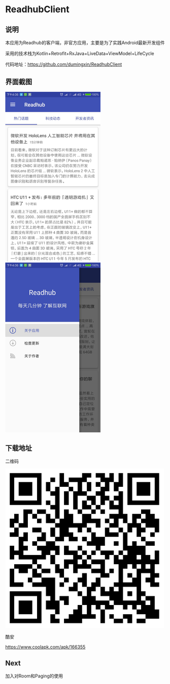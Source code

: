 # ReadhubClient
## 说明
本应用为Readhub的客户端，非官方应用，主要是为了实践Android最新开发组件

采用的技术栈为Kotlin+Retrofit+RxJava+LiveData+ViewModel+LifeCycle

代码地址：https://github.com/dumingxin/ReadhubClient

## 界面截图

<img src="./img/1.jpg" style="width:300px;">
<img src="./img/2.jpg" style="width:300px;">

## 下载地址
二维码

![](./img/qrcode.png)

酷安

https://www.coolapk.com/apk/166355

## Next

加入对Room和Paging的使用


